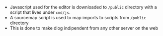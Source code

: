 - Javascript used for the editor is downloaded to `/public` directory with a script that lives under `cmd/js`.
- A sourcemap script is used to map imports to scripts from `/public` directory
- This is done to make dlog indipendent from any other server on the web